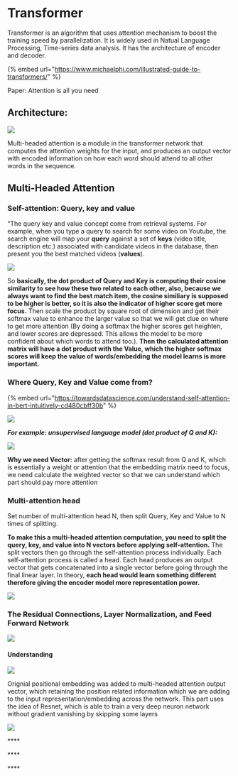 # Transformer

Transformer is an algorithm that uses attention mechanism to boost the training speed by parallelization. It is widely used in Natual Language Processing, Time-series data analysis. It has the architecture of encoder and decoder.   



{% embed url="https://www.michaelphi.com/illustrated-guide-to-transformers/" %}

Paper: Attention is all you need

## Architecture:

![](.gitbook/assets/image%20%2887%29.png)

Multi-headed attention is a module in the transformer network that computes the attention weights for the input, and produces an output vector with encoded information on how each word should attend to all other words in the sequence.

## Multi-Headed Attention

### **Self-attention:** Query, key and value

“The query key and value concept come from retrieval systems. For example, when you type a query to search for some video on Youtube, the search engine will map your **query** against a set of **keys** \(video title, description etc.\) associated with candidate videos in the database, then present you the best matched videos \(**values**\).

![](.gitbook/assets/image%20%2817%29.png)

So **basically, the dot product of Query and Key is computing their cosine similarity to see how these two related to each other, also, because we always want to find the best match item, the cosine similiary is supposed to be higher is better, so it is also the indicator of higher score get more focus.** Then scale the product by square root of dimension and get their softmax value to enhance the larger value so that we will get clue on where to get more attention \(By doing a softmax the higher scores get heighten, and lower scores are depressed. This allows the model to be more confident about which words to attend too.\). **Then the calculated attention matrix will have a dot product with the Value, which the higher softmax scores will keep the value of words/embedding the model learns is more important.**

### Where Query, Key and Value come from?

{% embed url="https://towardsdatascience.com/understand-self-attention-in-bert-intuitively-cd480cbff30b" %}

![](.gitbook/assets/image%20%28106%29.png)

_**For example: unsupervised language model \(dot product of Q and K\):**_

![](.gitbook/assets/image%20%28107%29.png)

**Why we need Vector:** after getting the softmax result from Q and K, which is essentially a weight or attention that the embedding matrix need to focus, we need calculate the weighted vector so that we can understand which part should pay more attention

### Multi-attention head

Set number of multi-attention head N, then split Query, Key and Value to N times of splitting.

**To make this a multi-headed attention computation, you need to split the query, key, and value into N vectors before applying self-attention.** The split vectors then go through the self-attention process individually. Each self-attention process is called a head. Each head produces an output vector that gets concatenated into a single vector before going through the final linear layer. In theory, **each head would learn something different therefore giving the encoder model more representation power.**

![](.gitbook/assets/image%20%2872%29.png)

### The Residual Connections, Layer Normalization, and Feed Forward Network

![](.gitbook/assets/image%20%2813%29.png)

#### Understanding

![](.gitbook/assets/image%20%2869%29.png)

Orignial positional embedding was added to multi-headed attention output vector, which retaining the position related information which we are adding to the input representation/embedding across the network. This part uses the idea of Resnet, which is able to train a very deep neuron network without gradient vanishing by skipping some layers

![](.gitbook/assets/image%20%2860%29.png)







\*\*\*\*

\*\*\*\*

\*\*\*\*



